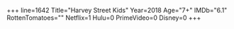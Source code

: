 +++
line=1642
Title="Harvey Street Kids"
Year=2018
Age="7+"
IMDb="6.1"
RottenTomatoes=""
Netflix=1
Hulu=0
PrimeVideo=0
Disney=0
+++

